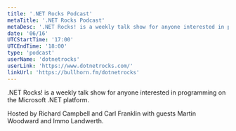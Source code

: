 ```yaml
---
title: '.NET Rocks Podcast'
metaTitle: '.NET Rocks Podcast'
metaDesc: '.NET Rocks! is a weekly talk show for anyone interested in programming on the Microsoft .NET platform. Hosted by Richard Campbell and Carl Franklin with guest Damian Brady.'
date: '06/16'
UTCStartTime: '17:00'
UTCEndTime: '18:00'
type: 'podcast'
userName: 'dotnetrocks'
userLink: 'https://www.dotnetrocks.com/'
linkUrl: 'https://bullhorn.fm/dotnetrocks'
---
```


.NET Rocks! is a weekly talk show for anyone interested in programming on the Microsoft .NET platform.

Hosted by Richard Campbell and Carl Franklin with guests Martin Woodward and Immo Landwerth.
